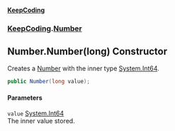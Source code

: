 #### [KeepCoding](index.md 'index')
### [KeepCoding](KeepCoding.md 'KeepCoding').[Number](KeepCoding_Number.md 'KeepCoding.Number')
## Number.Number(long) Constructor
Creates a [Number](KeepCoding_Number.md 'KeepCoding.Number') with the inner type [System.Int64](https://docs.microsoft.com/en-us/dotnet/api/System.Int64 'System.Int64').  
```csharp
public Number(long value);
```
#### Parameters
<a name='KeepCoding_Number_Number(long)_value'></a>
`value` [System.Int64](https://docs.microsoft.com/en-us/dotnet/api/System.Int64 'System.Int64')  
The inner value stored.
  
